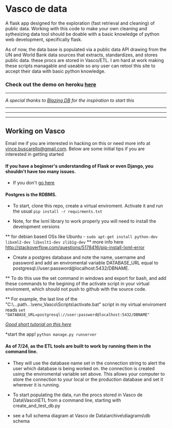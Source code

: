 # Vasco de data
A flask app designed for the exploration (fast retrieval and cleaning) of public data.
Working with this code to make your own cleaning and sythesizing data tool should be doable with a basic knowledge of python web development, specifically flask.


As of now, the data base is populated via a public data API drawing from the UN and World Bank data sources that extracts, standardizes, and stores public data. these procs are stored in Vasco/ETL. I am hard at work making these scripts managable and useable so any user can retool this site to accept their data with basic python knowledge.

### Check out the demo on heroku [here](https://vasco-de-data.herokuapp.com/)

 --------

*A special thanks to [Blazing DB](http://blazingdb.com/) for the inspiration to start this*

 --------

 --------

 --------

## Working on Vasco

Email me if you are interested in hacking on this or need more info at vince.buscarello@gmail.com. 
Below are some initial tips if you are interested in getting started 

#### If you have a beginner's understanding of Flask or even Django, you shouldn't have too many issues.
* If you don't [go here](http://www.pgbovine.net/flask-python-tutorial.htm)

#### Postgres is the RDBMS.
* To start, clone this repo, create a virtual enviroment. Activate it and run the usual `pip install -r requirments.txt`

* Note, for the lxml library to work properly you will need to install the development versions

** for debian based OSs like Ubuntu - `sudo apt-get install python-dev libxml2-dev libxslt1-dev zlib1g-dev`
** more info here http://stackoverflow.com/questions/5178416/pip-install-lxml-error

* Create a postgres database and note the name, username and password and add an enviromental variable DATABASE_URL equal to postgresql://user:password@localhost:5432/DBNAME. 

** To do this use the set command in windows and export for bash, and add these commands to the begining of the activate script in your virtual enviroment, which should not push to github with the source code.

** For example, the last line of the "C:\\...path...\\venv_Vasco\\Scripts\\activate.bat" script in my virtual enviroment reads
`set "DATABASE_URL=postgresql://user:password@localhost:5432/DBNAME"`


*[Good short tutorial on this here](http://andrewtorkbaker.com/using-environment-variables-with-django-settings)*

*start the app! `python manage.py runserver`

#### As of 7/24, as the ETL tools are built to work by running them in the command line. 
* They will use the database name set in the connection string to alert the user which database is being worked on. the connection is created using the enviromental variable set above. This allows your computer to store the connection to your local or the production database and set it wherever it is running.

* To start populating the data, run the procs stored in Vasco de Data\\Vasco\\ETL from a command line, starting with create_and_test_db.py

* see a full schema diagram at Vasco de Data\\archive\\diagrams\\db schema
